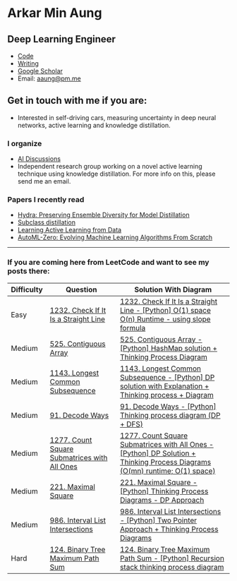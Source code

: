 # Arkar Min Aung
## Deep Learning Engineer
* [Code](https://www.github.com/arkaung)
* [Writing](https://medium.com/@ark_aung)
* [Google Scholar](https://scholar.google.com/citations?user=KRZfXJQAAAAJ)
* Email: <aaung@pm.me>

## Get in touch with me if you are:
* Interested in self-driving cars, measuring uncertainty in deep neural networks, active learning and knowledge distillation.

### I organize
* [AI Discussions](https://arkaung.github.io/aidiscussions/)
* Independent research group working on a novel active learning technique using knowledge distillation. For more info on this, please send me an email.

### Papers I recently read
* [Hydra: Preserving Ensemble Diversity for Model Distillation ](https://openreview.net/forum?id=ByeaXeBFvH)
* [Subclass distillation](https://arxiv.org/pdf/2002.03936.pdf)
* [Learning Active Learning from Data](https://papers.nips.cc/paper/7010-learning-active-learning-from-data.pdf)
* [AutoML-Zero: Evolving Machine Learning Algorithms From Scratch](https://arxiv.org/pdf/2003.03384.pdf)

---

### If you are coming here from LeetCode and want to see my posts there:

| Difficulty | Question                                                                                                                | Solution With Diagram                                                                                                                                                        |
|------------|-------------------------------------------------------------------------------------------------------------------------|------------------------------------------------------------------------------------------------------------------------------------------------------------------------------|
|   Easy     | [1232. Check If It Is a Straight Line](https://leetcode.com/problems/check-if-it-is-a-straight-line/)                   | [1232. Check If It Is a Straight Line - [Python] O(1) space O(n) Runtime - using slope formula](https://leetcode.com/discuss/topic/620137)                                   |
|   Medium   | [525. Contiguous Array](https://leetcode.com/problems/contiguous-array/)                                                | [525. Contiguous Array - [Python] HashMap solution + Thinking Process Diagram](https://leetcode.com/discuss/topic/653541)                                                    |
|   Medium   | [1143. Longest Common Subsequence](https://leetcode.com/problems/longest-common-subsequence/)                           | [1143. Longest Common Subsequence - [Python] DP solution with Explanation + Thinking process + Diagram](https://leetcode.com/discuss/topic/598508)                           |
|   Medium   | [91. Decode Ways](https://leetcode.com/problems/decode-ways/)                                                           | [91. Decode Ways - [Python] Thinking process diagram (DP + DFS)](https://leetcode.com/discuss/topic/608268)                                                                  |
|   Medium   | [1277. Count Square Submatrices with All Ones](https://leetcode.com/problems/count-square-submatrices-with-all-ones/)   | [1277. Count Square Submatrices with All Ones - [Python] DP Solution + Thinking Process Diagrams (O(mn) runtime; O(1) space)](https://leetcode.com/discuss/topic/643429)     |
|   Medium   | [221. Maximal Square](https://leetcode.com/problems/maximal-square/)                                                    | [221. Maximal Square - [Python] Thinking Process Diagrams - DP Approach](https://leetcode.com/discuss/topic/600149)                                                          |
|   Medium   | [986. Interval List Intersections](https://leetcode.com/problems/interval-list-intersection)                            | [986. Interval List Intersections - [Python] Two Pointer Approach + Thinking Process Diagrams](https://leetcode.com/discuss/topic/647482)                                    |
|   Hard     | [124. Binary Tree Maximum Path Sum](https://leetcode.com/problems/binary-tree-maximum-path-sum/)                        | [124. Binary Tree Maximum Path Sum - [Python] Recursion stack thinking process diagram](https://leetcode.com/discuss/topic/603423)                                           |

